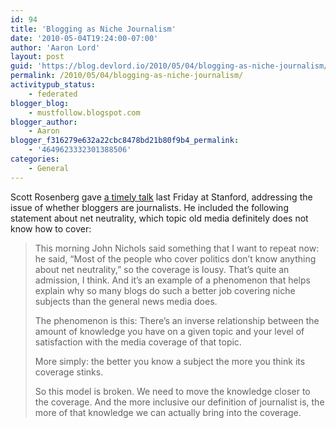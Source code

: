 ```yaml
---
id: 94
title: 'Blogging as Niche Journalism'
date: '2010-05-04T19:24:00-07:00'
author: 'Aaron Lord'
layout: post
guid: 'https://blog.devlord.io/2010/05/04/blogging-as-niche-journalism/'
permalink: /2010/05/04/blogging-as-niche-journalism/
activitypub_status:
    - federated
blogger_blog:
    - mustfollow.blogspot.com
blogger_author:
    - Aaron
blogger_f316279e632a22cbc8478bd21b80f9b4_permalink:
    - '4649623332301388506'
categories:
    - General
---
```


Scott Rosenberg gave <a href="http://www.wordyard.com/2010/05/03/no-more-bouncers-at-the-journalism-club-door/">a timely talk</a> last Friday at Stanford, addressing the issue of whether bloggers are journalists.  He included the following statement about net neutrality, which topic old media definitely does not know how to cover:

> This morning John Nichols said something that I want to repeat now: he said, “Most of the people who cover politics don’t know anything about net neutrality,” so the coverage is lousy. That’s quite an admission, I think. And it’s an example of a phenomenon that helps explain why so many blogs do such a better job covering niche subjects than the general news media does.
> 
> The phenomenon is this: There’s an inverse relationship between the amount of knowledge you have on a given topic and your level of satisfaction with the media coverage of that topic.
> 
> More simply: the better you know a subject the more you think its coverage stinks.
> 
> So this model is broken. We need to move the knowledge closer to the coverage. And the more inclusive our definition of journalist is, the more of that knowledge we can actually bring into the coverage.
